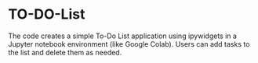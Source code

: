 # TO-DO-List
The code creates a simple To-Do List application using ipywidgets in a Jupyter notebook environment (like Google Colab). Users can add tasks to the list and delete them as needed.
